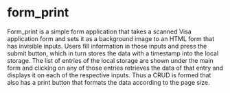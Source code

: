 # form_print
Form_print is a simple form application that takes a scanned Visa application form and sets it as a background image to an HTML form that has invisible inputs. Users fill information in those inputs and press the submit button, which in turn stores the data with a timestamp into the local storage. The list of entries of the local storage are shown under the main form and clicking on any of those entries retrieves the data of that entry and displays it on each of the respective inputs. Thus a CRUD is formed that also has a print button that formats the data according to the page size.
